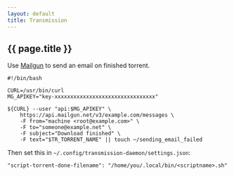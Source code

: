 ```yaml
---
layout: default
title: Transmission
---
```


## {{ page.title }}

Use [Mailgun](https://www.mailgun.com/) to send an email on finished torrent.

    #!/bin/bash

    CURL=/usr/bin/curl
    MG_APIKEY="key-xxxxxxxxxxxxxxxxxxxxxxxxxxxxxxxx"

    ${CURL} --user "api:$MG_APIKEY" \
        https://api.mailgun.net/v3/example.com/messages \
        -F from="machine <root@example.com>" \
        -F to="someone@example.net" \
        -F subject="Download finished" \
        -F text="$TR_TORRENT_NAME" || touch ~/sending_email_failed

Then set this in `~/.config/transmission-daemon/settings.json`:

    "script-torrent-done-filename": "/home/you/.local/bin/<scriptname>.sh"
